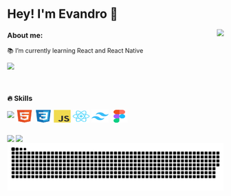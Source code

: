 <h1 align="left"><b>Hey! I'm Evandro 👋</b></h1>

<img align="right" height="250em" src="https://miro.medium.com/max/1400/1*YwZhsirF57tw2DdX3BlZWA.png">
<h3>About me:</h3>
<p>📚 I’m currently learning React and React Native</p>
  
<a href="https://github.com/ervnc"><img height="150em" src="https://github-readme-stats.vercel.app/api?username=ervnc&show_icons=true&theme=discord_old_blurple&include_all_commits=true&count_private=true&hide=prs,issues&hide_border=true&border_radius=10"/></a>
  
<div style="display: inline_block"><br>
  <h3>🔥 Skills</h3>
  <img src="https://skillicons.dev/icons?i=git,kubernetes,docker,c,vim" />
  <img align="center" alt="ervnc-HTML" height="30" width="40" src="https://raw.githubusercontent.com/devicons/devicon/master/icons/html5/html5-original.svg">
  <img align="center" alt="ervnc-CSS" height="30" width="40" src="https://raw.githubusercontent.com/devicons/devicon/master/icons/css3/css3-original.svg">
  <img align="center" alt="ervnc-Js" height="30" width="40" src="https://raw.githubusercontent.com/devicons/devicon/master/icons/javascript/javascript-original.svg">
  <img align="center" alt="ervnc-REACT" height="30" width="40" src="https://raw.githubusercontent.com/devicons/devicon/master/icons/react/react-original.svg">
  <img align="center" alt="ervnc-TAILWINDCSS" height="30" width="40" src="https://raw.githubusercontent.com/devicons/devicon/master/icons/tailwindcss/tailwindcss-plain.svg">
  <img align="center" alt="ervnc-FIGMA" height="30" width="40" src="https://raw.githubusercontent.com/devicons/devicon/master/icons/figma/figma-original.svg">
</div>
  
##
  
<div> 
  <a href="https://discordapp.com/users/431499080640888833" target="_blank"><img src="https://img.shields.io/badge/Discord-7289DA?style=for-the-badge&logo=discord&logoColor=white" target="_blank"></a> 
  <a href="mailto:risso.evandro@gmail.com"><img src="https://img.shields.io/badge/Gmail-D14836?style=for-the-badge&logo=gmail&logoColor=white" target="_blank"></a>
</div>

<picture>
  <source media="(prefers-color-scheme: dark)" srcset="https://raw.githubusercontent.com/ervnc/ervnc/output/github-contribution-grid-snake-dark.svg" />
  <source media="(prefers-color-scheme: light)" srcset="https://raw.githubusercontent.com/ervnc/ervnc/output/github-contribution-grid-snake.svg" />
  <img alt="github-snake" src="https://raw.githubusercontent.com/ervnc/ervnc/output/github-contribution-grid-snake.svg" />
</picture>
